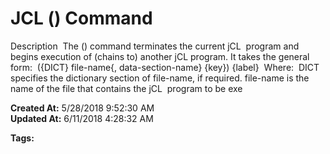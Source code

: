 # JCL () Command

Description  The () command terminates the current jCL  program and begins execution of (chains to) another jCL program. It takes the general form:  ({DICT} file-name{, data-section-name} {key}) {label}  Where:  DICT specifies the dictionary section of file-name, if required. file-name is the name of the file that contains the jCL  program to be exe  

**Created At:** 5/28/2018 9:52:30 AM  
**Updated At:** 6/11/2018 4:28:32 AM  

**Tags:**
<badge text='jcl' vertical='middle' />
